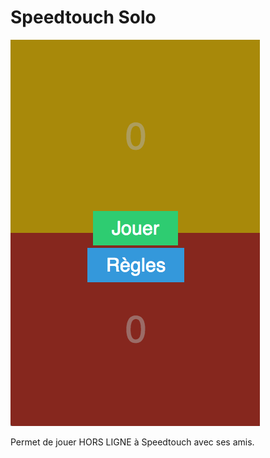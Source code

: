 # Speedtouch Solo

![Materiel](apercus/screen.png)

Permet de jouer HORS LIGNE à Speedtouch avec ses amis.